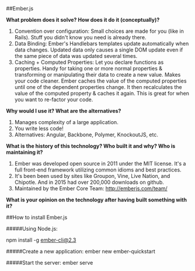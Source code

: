##Ember.js

**What problem does it solve? How does it do it (conceptually)?**
1. Convention over configuration: Small choices are made for you (like in Rails). Stuff you didn't know you need is already there. 
2. Data Binding: Ember's Handlebars templates update automatically when data changes. Updated data only causes a single DOM update even if the same piece of data was updated several times.
3. Caching + Computed Properties: Let you declare functions as properties. Handy for taking one or more normal properties & transforming or manipulating their data to create a new value. Makes your code cleaner. Ember caches the value of the computed properties until one of the dependent properties change. It then recalculates the value of the computed property & caches it again. This is great for when you want to re-factor your code. 
    
**Why would I use it? What are the alternatives?**
1. Manages complexity of a large application. 
2. You write less code!
3. Alternatives: Angular, Backbone, Polymer, KnockoutJS, etc.

**What is the history of this technology? Who built it and why? Who is maintaining it?**
1. Ember was developed open source in 2011 under the MIT license. It's a full front-end framework utilizing common idioms and best practices.
2. It's been been used by sites like Groupon, Vine, Live Nation, and Chipotle. And in 2015 had over 200,000 downloads on github.
3. Maintained by the Ember Core Team: http://emberjs.com/team/

**What is your opinion on the technology after having built something with it?**

##How to install Ember.js

#####Using Node.js:

npm install -g ember-cli@2.3

#####Create a new application:
ember new ember-quickstart

#####Start the server:
ember serve